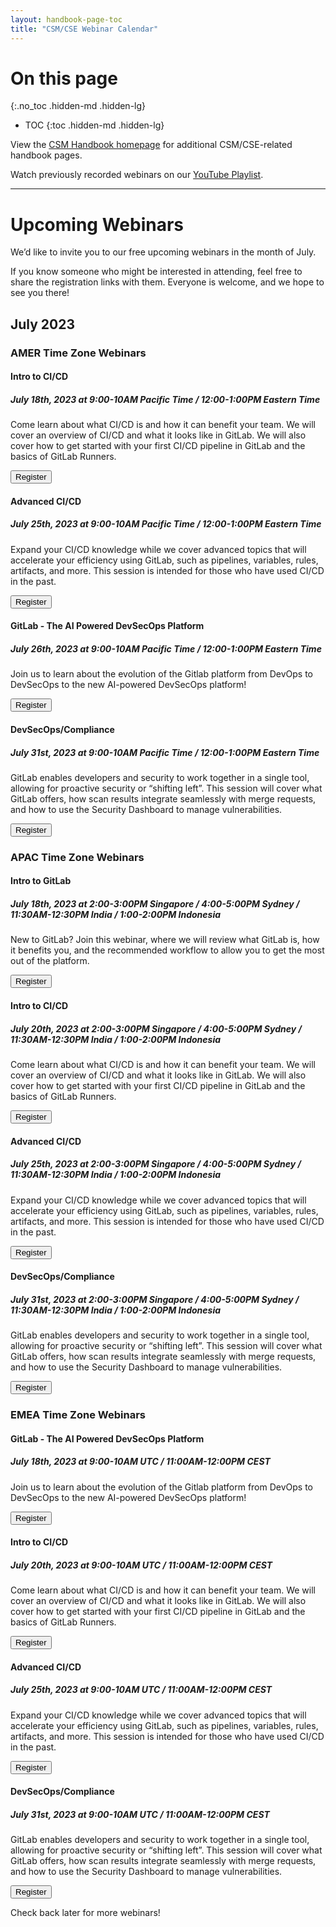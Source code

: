 ```yaml
---
layout: handbook-page-toc
title: "CSM/CSE Webinar Calendar"
---
```

# On this page
{:.no_toc .hidden-md .hidden-lg}

- TOC
{:toc .hidden-md .hidden-lg}

View the [CSM Handbook homepage](/handbook/customer-success/csm/) for additional CSM/CSE-related handbook pages.

Watch previously recorded webinars on our [YouTube Playlist](https://www.youtube.com/playlist?list=PL05JrBw4t0Kpczt4pRtyF147Uvn2bGGvq).

---

# Upcoming Webinars

We’d like to invite you to our free upcoming webinars in the month of July.

If you know someone who might be interested in attending, feel free to share the registration links with them. Everyone is welcome, and we hope to see you there!

## July 2023

### AMER Time Zone Webinars

#### Intro to CI/CD
##### July 18th, 2023 at 9:00-10AM Pacific Time / 12:00-1:00PM Eastern Time

Come learn about what CI/CD is and how it can benefit your team. We will cover an overview of CI/CD and what it looks like in GitLab. We will also cover how to get started with your first CI/CD pipeline in GitLab and the basics of GitLab Runners.

[<button class="btn btn-primary" type="button">Register</button>](https://gitlab.zoom.us/webinar/register/WN_8__Dyj59RkWXvB5FtlNr5w#)

#### Advanced CI/CD
##### July 25th, 2023 at 9:00-10AM Pacific Time / 12:00-1:00PM Eastern Time

Expand your CI/CD knowledge while we cover advanced topics that will accelerate your efficiency using GitLab, such as pipelines, variables, rules, artifacts, and more. This session is intended for those who have used CI/CD in the past.

[<button class="btn btn-primary" type="button">Register</button>](https://gitlab.zoom.us/webinar/register/WN_xEnLCQgCRzedFJzrkoXy9A#)

#### GitLab - The AI Powered DevSecOps Platform
##### July 26th, 2023 at 9:00-10AM Pacific Time / 12:00-1:00PM Eastern Time

Join us to learn about the evolution of the Gitlab platform from DevOps to DevSecOps to the new AI-powered DevSecOps platform!

[<button class="btn btn-primary" type="button">Register</button>](https://gitlab.zoom.us/webinar/register/WN_M5uLxfsURdWQxl1x1R1e_A#)

#### DevSecOps/Compliance
##### July 31st, 2023 at 9:00-10AM Pacific Time / 12:00-1:00PM Eastern Time

GitLab enables developers and security to work together in a single tool, allowing for proactive security or “shifting left”. This session will cover what GitLab offers, how scan results integrate seamlessly with merge requests, and how to use the Security Dashboard to manage vulnerabilities.

[<button class="btn btn-primary" type="button">Register</button>](https://gitlab.zoom.us/webinar/register/WN_cvGqU4gaSeWDvUJp2lN02g#)

### APAC Time Zone Webinars

#### Intro to GitLab
##### July 18th, 2023 at 2:00-3:00PM Singapore / 4:00-5:00PM Sydney / 11:30AM-12:30PM India / 1:00-2:00PM Indonesia

New to GitLab? Join this webinar, where we will review what GitLab is, how it benefits you, and the recommended workflow to allow you to get the most out of the platform.

[<button class="btn btn-primary" type="button">Register</button>](https://gitlab.zoom.us/webinar/register/WN_WzRIDMBpQJyV0lBLDGCEMw#)

#### Intro to CI/CD
##### July 20th, 2023 at 2:00-3:00PM Singapore / 4:00-5:00PM Sydney / 11:30AM-12:30PM India / 1:00-2:00PM Indonesia

Come learn about what CI/CD is and how it can benefit your team. We will cover an overview of CI/CD and what it looks like in GitLab. We will also cover how to get started with your first CI/CD pipeline in GitLab and the basics of GitLab Runners.

[<button class="btn btn-primary" type="button">Register</button>](https://gitlab.zoom.us/webinar/register/WN__YLOkJBNRtajcjW2_pSGgQ#)

#### Advanced CI/CD
##### July 25th, 2023 at 2:00-3:00PM Singapore / 4:00-5:00PM Sydney / 11:30AM-12:30PM India / 1:00-2:00PM Indonesia

Expand your CI/CD knowledge while we cover advanced topics that will accelerate your efficiency using GitLab, such as pipelines, variables, rules, artifacts, and more. This session is intended for those who have used CI/CD in the past.

[<button class="btn btn-primary" type="button">Register</button>](https://gitlab.zoom.us/webinar/register/WN_RBS38KYzRi-BLQUpli4O0Q#)

#### DevSecOps/Compliance
##### July 31st, 2023 at 2:00-3:00PM Singapore / 4:00-5:00PM Sydney / 11:30AM-12:30PM India / 1:00-2:00PM Indonesia

GitLab enables developers and security to work together in a single tool, allowing for proactive security or “shifting left”. This session will cover what GitLab offers, how scan results integrate seamlessly with merge requests, and how to use the Security Dashboard to manage vulnerabilities.

[<button class="btn btn-primary" type="button">Register</button>](https://gitlab.zoom.us/webinar/register/WN_ROUfTqaLS8m1QbK05kNtNg#)


### EMEA Time Zone Webinars

#### GitLab - The AI Powered DevSecOps Platform
##### July 18th, 2023 at 9:00-10AM UTC / 11:00AM-12:00PM CEST

Join us to learn about the evolution of the Gitlab platform from DevOps to DevSecOps to the new AI-powered DevSecOps platform!

[<button class="btn btn-primary" type="button">Register</button>](https://gitlab.zoom.us/webinar/register/WN_Tmo20HMtQG-X81DY3j8w8Q#)

#### Intro to CI/CD
##### July 20th, 2023 at 9:00-10AM UTC / 11:00AM-12:00PM CEST

Come learn about what CI/CD is and how it can benefit your team. We will cover an overview of CI/CD and what it looks like in GitLab. We will also cover how to get started with your first CI/CD pipeline in GitLab and the basics of GitLab Runners.

[<button class="btn btn-primary" type="button">Register</button>](https://gitlab.zoom.us/webinar/register/WN_OztFR_JMTC65F7DFj7ibPA#)

#### Advanced CI/CD
##### July 25th, 2023 at 9:00-10AM UTC / 11:00AM-12:00PM CEST
Expand your CI/CD knowledge while we cover advanced topics that will accelerate your efficiency using GitLab, such as pipelines, variables, rules, artifacts, and more. This session is intended for those who have used CI/CD in the past.

[<button class="btn btn-primary" type="button">Register</button>](https://gitlab.zoom.us/webinar/register/WN_R8DdvEmuTxaMx6gGLGX7Rw#)

#### DevSecOps/Compliance
##### July 31st, 2023 at 9:00-10AM UTC / 11:00AM-12:00PM CEST

GitLab enables developers and security to work together in a single tool, allowing for proactive security or “shifting left”. This session will cover what GitLab offers, how scan results integrate seamlessly with merge requests, and how to use the Security Dashboard to manage vulnerabilities.

[<button class="btn btn-primary" type="button">Register</button>](https://gitlab.zoom.us/webinar/register/WN_4W3FFjr4Q92eYmLNvU_HJw#)
    
Check back later for more webinars! 
